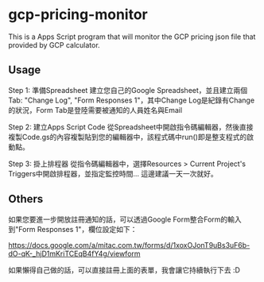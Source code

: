 # gcp-pricing-monitor
This is a Apps Script program that will monitor the GCP pricing json file that provided by GCP calculator. 

## Usage

Step 1: 準備Spreadsheet
建立您自己的Google Spreadsheet，並且建立兩個Tab: "Change Log", "Form Responses 1"，其中Change Log是紀錄有Change的狀況，Form Tab是登陸需要被通知的人員姓名與Email

Step 2: 建立Apps Script Code
從Spreadsheet中開啟指令碼編輯器，然後直接複製Code.gs的內容複製貼到您的編輯器中，該程式碼中run()即是整支程式的啟動點。

Step 3: 掛上排程器
從指令碼編輯器中，選擇Resources > Current Project's Triggers中開啟排程器，並指定監控時間... 這邊建議一天一次就好。

## Others

如果您要進一步開放註冊通知的話，可以透過Google Form整合Form的輸入到"Form Responses 1"，欄位設定如下：

https://docs.google.com/a/mitac.com.tw/forms/d/1xoxOJonT9uBs3uF6b-dO-qK-_hjD1mKriTCEqB4fY4g/viewform

如果懶得自己做的話，可以直接註冊上面的表單，我會讓它持續執行下去 :D
